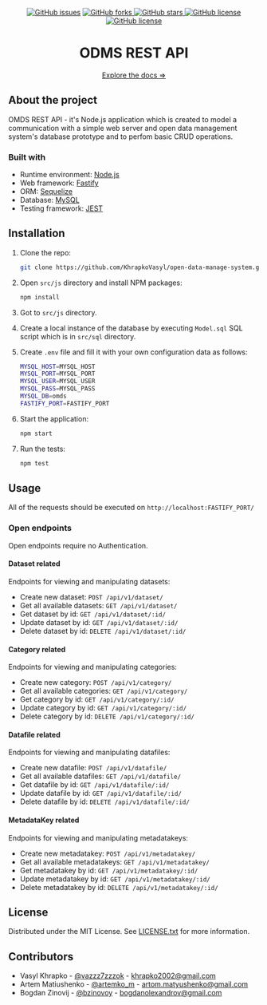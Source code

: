 <p align="center">
    <a href="https://github.com/KhrapkoVasyl/open-data-manage-system/issues">
        <img alt="GitHub issues" src="https://img.shields.io/github/issues/KhrapkoVasyl/open-data-manage-system?style=for-the-badge"></a>
    <a href="https://github.com/KhrapkoVasyl/open-data-manage-system/network">
        <img alt="GitHub forks" src="https://img.shields.io/github/forks/KhrapkoVasyl/open-data-manage-system?style=for-the-badge">
    </a>
    <a href="https://github.com/KhrapkoVasyl/open-data-manage-system/stargazers">
        <img alt="GitHub stars" src="https://img.shields.io/github/stars/KhrapkoVasyl/open-data-manage-system?style=for-the-badge">
    </a>
    <a href="https://github.com/KhrapkoVasyl/open-data-manage-system/blob/master/LICENSE">
        <img alt="GitHub license" src="https://img.shields.io/github/license/KhrapkoVasyl/open-data-manage-system?style=for-the-badge">
    </a>
    <a href="https://github.com/KhrapkoVasyl/open-data-manage-system">
        <img alt="GitHub license" src="https://img.shields.io/github/contributors/KhrapkoVasyl/open-data-manage-system.svg?style=for-the-badge">
    </a>

</p>

<div align="center">
  <h1 align="center">ODMS REST API</h1>
  <p align="center">
    <a href="https://github.com/KhrapkoVasyl/open-data-manage-system/blob/master/README.md">Explore the docs &Rightarrow;</a>
  </p>
</div>

## About the project

OMDS REST API - it's Node.js application which is created to model a communication with a simple web server and open data management system's database prototype and to perfom basic CRUD operations.

### Built with

- Runtime environment: [Node.js](https://nodejs.org/)
- Web framework: [Fastify](https://www.fastify.io/)
- ORM: [Sequelize](https://sequelize.org/)
- Database: [MySQL](https://www.mysql.com/)
- Testing framework: [JEST](https://jestjs.io/)

## Installation

1. Clone the repo:
   ```sh
   git clone https://github.com/KhrapkoVasyl/open-data-manage-system.git
   ```
2. Open `src/js` directory and install NPM packages:
   ```sh
   npm install
   ```
3. Got to `src/js` directory.

4. Create a local instance of the database by executing `Model.sql` SQL script which is in `src/sql` directory.

5. Create `.env` file and fill it with your own configuration data as follows:

   ```sh
   MYSQL_HOST=MYSQL_HOST
   MYSQL_PORT=MYSQL_PORT
   MYSQL_USER=MYSQL_USER
   MYSQL_PASS=MYSQL_PASS
   MYSQL_DB=omds
   FASTIFY_PORT=FASTIFY_PORT

   ```

6. Start the application:

   ```sh
   npm start
   ```

7. Run the tests:
   ```sh
   npm test
   ```

## Usage

All of the requests should be executed on `http://localhost:FASTIFY_PORT/`

### Open endpoints

Open endpoints require no Authentication.

#### Dataset related

Endpoints for viewing and manipulating datasets:

- Create new dataset: `POST /api/v1/dataset/`
- Get all available datasets: `GET /api/v1/dataset/`
- Get dataset by id: `GET /api/v1/dataset/:id/`
- Update dataset by id: `GET /api/v1/dataset/:id/`
- Delete dataset by id: `DELETE /api/v1/dataset/:id/`

#### Category related

Endpoints for viewing and manipulating categories:

- Create new category: `POST /api/v1/category/`
- Get all available categories: `GET /api/v1/category/`
- Get category by id: `GET /api/v1/category/:id/`
- Update category by id: `GET /api/v1/category/:id/`
- Delete category by id: `DELETE /api/v1/category/:id/`

#### Datafile related

Endpoints for viewing and manipulating datafiles:

- Create new datafile: `POST /api/v1/datafile/`
- Get all available datafiles: `GET /api/v1/datafile/`
- Get datafile by id: `GET /api/v1/datafile/:id/`
- Update datafile by id: `GET /api/v1/datafile/:id/`
- Delete datafile by id: `DELETE /api/v1/datafile/:id/`

#### MetadataKey related

Endpoints for viewing and manipulating metadatakeys:

- Create new metadatakey: `POST /api/v1/metadatakey/`
- Get all available metadatakeys: `GET /api/v1/metadatakey/`
- Get metadatakey by id: `GET /api/v1/metadatakey/:id/`
- Update metadatakey by id: `GET /api/v1/metadatakey/:id/`
- Delete metadatakey by id: `DELETE /api/v1/metadatakey/:id/`

## License

Distributed under the MIT License. See [LICENSE.txt](https://github.com/KhrapkoVasyl/open-data-manage-system/blob/master/LICENSE) for more information.

## Contributors

- Vasyl Khrapko - [@vazzz7zzzok](https://t.me/vazzz7zzzok) - khrapko2002@gmail.com
- Artem Matiushenko - [@artemko_m](https://t.me/artemko_m) - artom.matyushenko@gmail.com
- Bogdan Zinovij - [@bzinovoy](https://t.me/bzinovoy) - bogdanolexandrov@gmail.com

